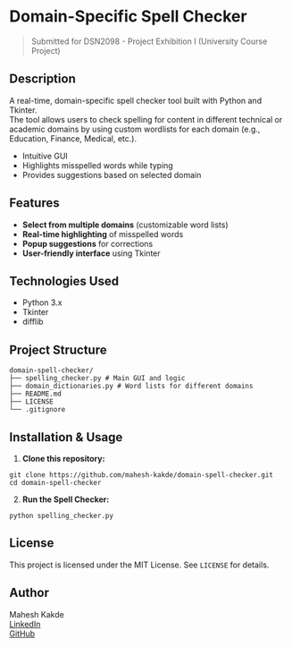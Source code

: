 # Domain-Specific Spell Checker
> Submitted for DSN2098 - Project Exhibition I (University Course Project)

## Description
A real-time, domain-specific spell checker tool built with Python and Tkinter.  
The tool allows users to check spelling for content in different technical or academic domains by using custom wordlists for each domain (e.g., Education, Finance, Medical, etc.).
- Intuitive GUI
- Highlights misspelled words while typing
- Provides suggestions based on selected domain

## Features
- **Select from multiple domains** (customizable word lists)
- **Real-time highlighting** of misspelled words
- **Popup suggestions** for corrections
- **User-friendly interface** using Tkinter

## Technologies Used
- Python 3.x
- Tkinter
- difflib

## Project Structure
```
domain-spell-checker/
├── spelling_checker.py # Main GUI and logic
├── domain_dictionaries.py # Word lists for different domains
├── README.md
├── LICENSE
└── .gitignore
```

## Installation & Usage
1.  **Clone this repository:**
```
git clone https://github.com/mahesh-kakde/domain-spell-checker.git
cd domain-spell-checker
```
2. **Run the Spell Checker:**
```
python spelling_checker.py
```

## License
This project is licensed under the MIT License. See `LICENSE` for details.

## Author
Mahesh Kakde  
[LinkedIn](https://linkedin.com/in/mahesh-kakde)  
[GitHub](https://github.com/mahesh-kakde)
